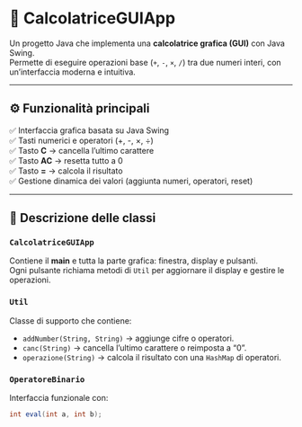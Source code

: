 # 🧮 CalcolatriceGUIApp

Un progetto Java che implementa una **calcolatrice grafica (GUI)** con Java Swing.  
Permette di eseguire operazioni base (`+`, `-`, `×`, `/`) tra due numeri interi, con un’interfaccia moderna e intuitiva.

---

## ⚙️ Funzionalità principali

✅ Interfaccia grafica basata su Java Swing  
✅ Tasti numerici e operatori (+, -, ×, ÷)  
✅ Tasto **C** → cancella l’ultimo carattere  
✅ Tasto **AC** → resetta tutto a 0  
✅ Tasto **=** → calcola il risultato  
✅ Gestione dinamica dei valori (aggiunta numeri, operatori, reset)

---

## 🧩 Descrizione delle classi

### `CalcolatriceGUIApp`
Contiene il **main** e tutta la parte grafica: finestra, display e pulsanti.  
Ogni pulsante richiama metodi di `Util` per aggiornare il display e gestire le operazioni.

### `Util`
Classe di supporto che contiene:
- `addNumber(String, String)` → aggiunge cifre o operatori.
- `canc(String)` → cancella l’ultimo carattere o reimposta a “0”.
- `operazione(String)` → calcola il risultato con una `HashMap` di operatori.

### `OperatoreBinario`
Interfaccia funzionale con:
```java
int eval(int a, int b);
